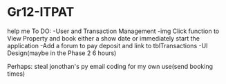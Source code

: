 # Gr12-ITPAT
help me
 To DO:
-User and Transaction Management
-img Click function to View Property and book either a show date or immediately start the application
-Add a forum to pay deposit and link to tblTransactions
-UI Design(maybe in the Phase 2 6 hours)

Perhaps:
steal jonothan's  py email coding for my own use(send booking times)


